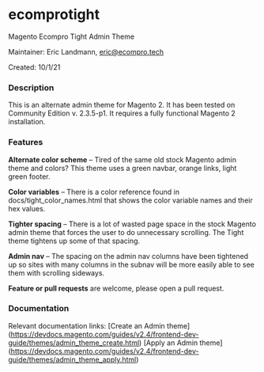 # ecomprotight
Magento Ecompro Tight Admin Theme

Maintainer: Eric Landmann, eric@ecompro.tech

Created: 10/1/21

### Description

This is an alternate admin theme for Magento 2. It has been tested on Community Edition v. 2.3.5-p1. It requires a fully functional Magento 2 installation.

### Features

**Alternate color scheme** – Tired of the same old stock Magento admin theme and colors? This theme uses a green navbar, orange links, light green footer.

**Color variables** – There is a color reference found in docs/tight_color_names.html that shows the color variable names and their hex values.

**Tighter spacing** – There is a lot of wasted page space in the stock Magento admin theme that forces the user to do unnecessary scrolling. The Tight theme tightens up some of that spacing. 

**Admin nav** – The spacing on the admin nav columns have been tightened up so sites with many columns in the subnav will be more easily able to see them with scrolling sideways.

**Feature or pull requests** are welcome, please open a pull request.

### Documentation
Relevant documentation links:
[Create an Admin theme] (https://devdocs.magento.com/guides/v2.4/frontend-dev-guide/themes/admin_theme_create.html)
[Apply an Admin theme] (https://devdocs.magento.com/guides/v2.4/frontend-dev-guide/themes/admin_theme_apply.html)
